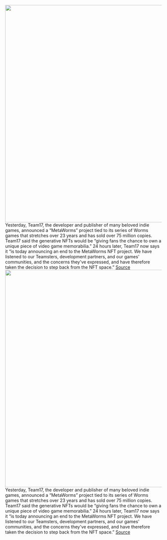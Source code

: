 <img src='https://cdn.vox-cdn.com/thumbor/qLeLLODZM97R-1NbBzsING-ImEE=/0x0:1161x878/1200x800/filters:focal(489x347:673x531)/cdn.vox-cdn.com/uploads/chorus_image/image/70459720/metworms_pressrelease.0.jpg' width='700px' /><br/>
Yesterday, Team17, the developer and publisher of many beloved indie games, announced a “MetaWorms” project tied to its series of Worms games that stretches over 23 years and has sold over 75 million copies. Team17 said the generative NFTs would be “giving fans the chance to own a unique piece of video game memorabilia.” 24 hours later, Team17 now says it “is today announcing an end to the MetaWorms NFT project. We have listened to our Teamsters, development partners, and our games' communities, and the concerns they've expressed, and have therefore taken the decision to step back from the NFT space.”
<a href='https://www.theverge.com/2022/2/1/22913110/team17-worms-nft-metaworms-gaming-playtonic-overcooked'> Source <a/><img src='https://cdn.vox-cdn.com/thumbor/qLeLLODZM97R-1NbBzsING-ImEE=/0x0:1161x878/1200x800/filters:focal(489x347:673x531)/cdn.vox-cdn.com/uploads/chorus_image/image/70459720/metworms_pressrelease.0.jpg' width='700px' /><br/>
Yesterday, Team17, the developer and publisher of many beloved indie games, announced a “MetaWorms” project tied to its series of Worms games that stretches over 23 years and has sold over 75 million copies. Team17 said the generative NFTs would be “giving fans the chance to own a unique piece of video game memorabilia.” 24 hours later, Team17 now says it “is today announcing an end to the MetaWorms NFT project. We have listened to our Teamsters, development partners, and our games' communities, and the concerns they've expressed, and have therefore taken the decision to step back from the NFT space.”
<a href='https://www.theverge.com/2022/2/1/22913110/team17-worms-nft-metaworms-gaming-playtonic-overcooked'> Source <a/>